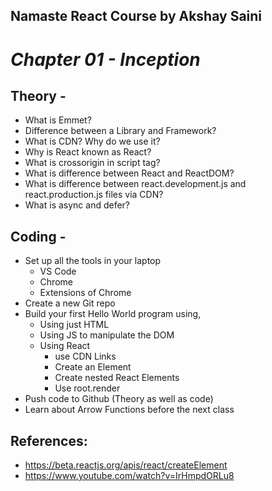 ## Namaste React Course by Akshay Saini
# _Chapter 01 - Inception_


## Theory -
- What is Emmet?
- Difference between a Library and Framework?
- What is CDN? Why do we use it?
- Why is React known as React?
- What is crossorigin in script tag?
- What is difference between React and ReactDOM?
- What is difference between react.development.js and react.production.js files via CDN?
- What is async and defer?


## Coding -
- Set up all the tools in your laptop
    - VS Code
    - Chrome
    - Extensions of Chrome
- Create a new Git repo
- Build your first Hello World program using,
    - Using just HTML
    - Using JS to manipulate the DOM
    - Using React
        - use CDN Links
        - Create an Element
        - Create nested React Elements
        - Use root.render
- Push code to Github (Theory as well as code)
- Learn about Arrow Functions before the next class


## References:

- https://beta.reactjs.org/apis/react/createElement
- https://www.youtube.com/watch?v=IrHmpdORLu8